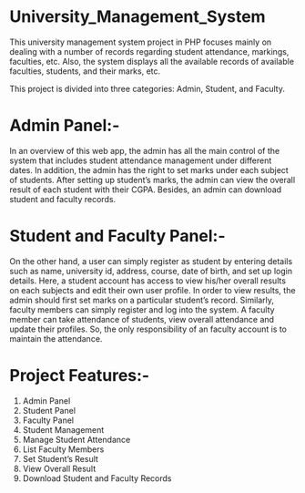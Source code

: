 # University_Management_System

This university management system project in PHP focuses mainly on dealing with a number of records regarding student attendance, markings, faculties, etc. Also, the system displays all the available records of available faculties, students, and their marks, etc. 

This project is divided into three categories: Admin, Student, and Faculty. 

# Admin Panel:-

In an overview of this web app, the admin has all the main control of the system that includes student attendance management under different dates. In addition, the admin has the right to set marks under each subject of students. After setting up student’s marks, the admin can view the overall result of each student with their CGPA. Besides, an admin can download student and faculty records.

# Student and Faculty Panel:-

On the other hand, a user can simply register as student by entering details such as name, university id, address, course, date of birth, and set up login details. Here, a student account has access to view his/her overall results on each subjects and edit their own user profile. In order to view results, the admin should first set marks on a particular student’s record. Similarly, faculty members can simply register and log into the system. A faculty member can take attendance of students, view overall attendance and update their profiles. So, the only responsibility of an faculty account is to maintain the attendance.

# Project Features:-

1. Admin Panel
2. Student Panel
3. Faculty Panel
4. Student Management
5. Manage Student Attendance
6. List Faculty Members
7. Set Student’s Result
8. View Overall Result
9. Download Student and Faculty Records
